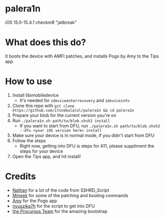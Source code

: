 # palera1n
iOS 15.0-15.4.1 checkm8 "jailbreak"

# What does this do?
It boots the device with AMFI patches, and installs Pogo by Amy to the Tips app.

# How to use
1. Install libimobiledevice
    - It's needed for `ideviceenterrecovery` and `ideviceinfo`
2. Clone this repo with `git clone https://github.com/itsnebulalol/palera1n && cd palera1n`
3. Prepare your blob for the current version you're on
4. Run `./palera1n.sh path/to/blob.shsh2 install`
    - If you want to start from DFU, run `./palera1n.sh path/to/blob.shsh2 --dfu <your iOS version here> install`
5. Make sure your device is in normal mode, if you didn't start from DFU
6. Follow the steps
    - Right now, getting into DFU is steps for A11, please suppliment the steps for your device
7. Open the Tips app, and hit install!

# Credits
- [Nathan](https://github.com/verygenericname) for a lot of the code from SSHRD_Script
- [Mineek](https://github.com/mineek) for some of the patching and booting commands
- [Amy](https://github.com/elihwyma) for the Pogo app
- [nyuszika7h](https://github.com/nyuszika7h) for the script to get into DFU
- [the Procursus Team](https://github.com/ProcursusTeam) for the amazing bootstrap
